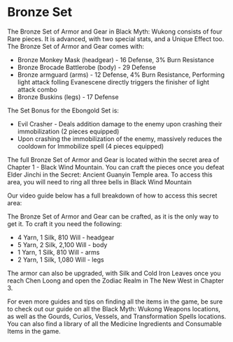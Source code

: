 # Bronze Set

The Bronze Set of Armor and Gear in Black Myth: Wukong consists of four Rare pieces. It is advanced, with two special stats, and a Unique Effect too. The Bronze Set of Armor and Gear comes with: 

  * Bronze Monkey Mask (headgear) - 16 Defense, 3% Burn Resistance
  * Bronze Brocade Battlerobe (body) - 29 Defense
  * Bronze armguard (arms) - 12 Defense, 4% Burn Resistance, Performing light attack folling Evanescene directly triggers the finisher of light attack combo
  * Bronze Buskins (legs) - 17 Defense

The Set Bonus for the Ebongold Set is: 

  * Evil Crasher - Deals addition damage to the enemy upon crashing their immobilization (2 pieces equipped)
  * Upon crashing the immobilization of the enemy, massively reduces the cooldown for Immobilize spell (4 pieces equipped)

The full Bronze Set of Armor and Gear is located within the secret area of Chapter 1 - Black Wind Mountain. You can craft the pieces once you defeat Elder Jinchi in the Secret: Ancient Guanyin Temple area. To access this area, you will need to ring all three bells in Black Wind Mountain 

Our video guide below has a full breakdown of how to access this secret area: 

The Bronze Set of Armor and Gear can be crafted, as it is the only way to get it. To craft it you need the following: 

  * 4 Yarn, 1 Silk, 810 Will - headgear
  * 5 Yarn, 2 Silk, 2,100 Will - body
  * 1 Yarn, 1 Silk, 810 Will - arms
  * 2 Yarn, 1 Silk, 1,080 Will - legs

The armor can also be upgraded, with Silk and Cold Iron Leaves once you reach Chen Loong and open the Zodiac Realm in The New West in Chapter 3. 

For even more guides and tips on finding all the items in the game, be sure to check out our guide on all the Black Myth: Wukong Weapons locations, as well as the Gourds, Curios, Vessels, and Transformation Spells locations. You can also find a library of all the Medicine Ingredients and Consumable Items in the game. 
